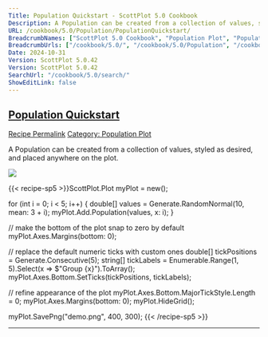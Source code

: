 ```yaml
---
Title: Population Quickstart - ScottPlot 5.0 Cookbook
Description: A Population can be created from a collection of values, styled as desired, and placed anywhere on the plot.
URL: /cookbook/5.0/Population/PopulationQuickstart/
BreadcrumbNames: ["ScottPlot 5.0 Cookbook", "Population Plot", "Population Quickstart"]
BreadcrumbUrls: ["/cookbook/5.0/", "/cookbook/5.0/Population", "/cookbook/5.0/Population/PopulationQuickstart"]
Date: 2024-10-31
Version: ScottPlot 5.0.42
Version: ScottPlot 5.0.42
SearchUrl: "/cookbook/5.0/search/"
ShowEditLink: false
---
```



<h2 style='border-bottom: 0;'><a href='/cookbook/5.0/Population/PopulationQuickstart'>Population Quickstart</a></h2>

<div class="d-flex mb-2">
<a class="btn btn-sm btn-primary me-1" href="/cookbook/5.0/Population/PopulationQuickstart">Recipe Permalink</a>
<a class="btn btn-sm btn-success me-1" href="/cookbook/5.0/Population">Category: Population Plot</a>
</div>

A Population can be created from a collection of values, styled as desired, and placed anywhere on the plot.

[![](/cookbook/5.0/images/PopulationQuickstart.png?241031194635)](/cookbook/5.0/images/PopulationQuickstart.png?241031194635)

{{< recipe-sp5 >}}ScottPlot.Plot myPlot = new();

for (int i = 0; i < 5; i++)
{
    double[] values = Generate.RandomNormal(10, mean: 3 + i);
    myPlot.Add.Population(values, x: i);
}

// make the bottom of the plot snap to zero by default
myPlot.Axes.Margins(bottom: 0);

// replace the default numeric ticks with custom ones
double[] tickPositions = Generate.Consecutive(5);
string[] tickLabels = Enumerable.Range(1, 5).Select(x => $"Group {x}").ToArray();
myPlot.Axes.Bottom.SetTicks(tickPositions, tickLabels);

// refine appearance of the plot
myPlot.Axes.Bottom.MajorTickStyle.Length = 0;
myPlot.Axes.Margins(bottom: 0);
myPlot.HideGrid();

myPlot.SavePng("demo.png", 400, 300);
{{< /recipe-sp5 >}}

<hr class='my-5 invisible'>


